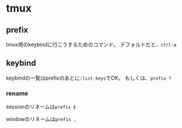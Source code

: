 # tmux

## prefix
tmux用のkeybindに行こうするためのコマンド。
デフォルトだと、`ctrl-a`

## keybind
keybindの一覧はprefixのあとに`:list-keys`でOK。
もしくは、`prefix ?`

### rename
sessionのリネームは`prefix $`

windowのリネームは`prefix ,`
